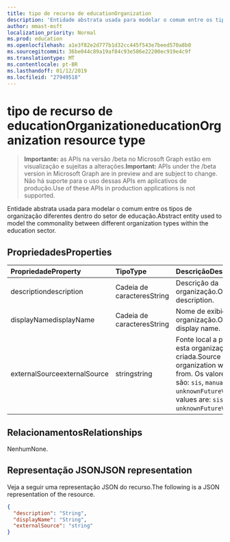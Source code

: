```yaml
---
title: tipo de recurso de educationOrganization
description: 'Entidade abstrata usada para modelar o comum entre os tipos de organização diferentes dentro do setor de educação.  '
author: mmast-msft
localization_priority: Normal
ms.prod: education
ms.openlocfilehash: a1e3f82e2d777b1d32cc445f543e7beed570a8b0
ms.sourcegitcommit: 36be044c89a19af84c93e586e22200ec919e4c9f
ms.translationtype: MT
ms.contentlocale: pt-BR
ms.lasthandoff: 01/12/2019
ms.locfileid: "27949518"
---
```

# <a name="educationorganization-resource-type"></a><span data-ttu-id="32e65-103">tipo de recurso de educationOrganization</span><span class="sxs-lookup"><span data-stu-id="32e65-103">educationOrganization resource type</span></span>

> <span data-ttu-id="32e65-104">**Importante:** as APIs na versão /beta no Microsoft Graph estão em visualização e sujeitas a alterações.</span><span class="sxs-lookup"><span data-stu-id="32e65-104">**Important:** APIs under the /beta version in Microsoft Graph are in preview and are subject to change.</span></span> <span data-ttu-id="32e65-105">Não há suporte para o uso dessas APIs em aplicativos de produção.</span><span class="sxs-lookup"><span data-stu-id="32e65-105">Use of these APIs in production applications is not supported.</span></span>

<span data-ttu-id="32e65-106">Entidade abstrata usada para modelar o comum entre os tipos de organização diferentes dentro do setor de educação.</span><span class="sxs-lookup"><span data-stu-id="32e65-106">Abstract entity used to model the commonality between different organization types within the education sector.</span></span>  

## <a name="properties"></a><span data-ttu-id="32e65-107">Propriedades</span><span class="sxs-lookup"><span data-stu-id="32e65-107">Properties</span></span>
| <span data-ttu-id="32e65-108">Propriedade</span><span class="sxs-lookup"><span data-stu-id="32e65-108">Property</span></span>     | <span data-ttu-id="32e65-109">Tipo</span><span class="sxs-lookup"><span data-stu-id="32e65-109">Type</span></span>   |<span data-ttu-id="32e65-110">Descrição</span><span class="sxs-lookup"><span data-stu-id="32e65-110">Description</span></span>|
|:---------------|:--------|:----------|
|<span data-ttu-id="32e65-111">description</span><span class="sxs-lookup"><span data-stu-id="32e65-111">description</span></span>|<span data-ttu-id="32e65-112">Cadeia de caracteres</span><span class="sxs-lookup"><span data-stu-id="32e65-112">String</span></span>| <span data-ttu-id="32e65-113">Descrição da organização.</span><span class="sxs-lookup"><span data-stu-id="32e65-113">Organization description.</span></span>|
|<span data-ttu-id="32e65-114">displayName</span><span class="sxs-lookup"><span data-stu-id="32e65-114">displayName</span></span>|<span data-ttu-id="32e65-115">Cadeia de caracteres</span><span class="sxs-lookup"><span data-stu-id="32e65-115">String</span></span>| <span data-ttu-id="32e65-116">Nome de exibição da organização.</span><span class="sxs-lookup"><span data-stu-id="32e65-116">Organization display name.</span></span>|
|<span data-ttu-id="32e65-117">externalSource</span><span class="sxs-lookup"><span data-stu-id="32e65-117">externalSource</span></span>|<span data-ttu-id="32e65-118">string</span><span class="sxs-lookup"><span data-stu-id="32e65-118">string</span></span>| <span data-ttu-id="32e65-119">Fonte local a partir do qual esta organização foi criada.</span><span class="sxs-lookup"><span data-stu-id="32e65-119">Source where this organization was created from.</span></span> <span data-ttu-id="32e65-120">Os valores possíveis são: `sis`, `manual`, `unknownFutureValue`.</span><span class="sxs-lookup"><span data-stu-id="32e65-120">Possible values are: `sis`, `manual`, `unknownFutureValue`.</span></span>|

## <a name="relationships"></a><span data-ttu-id="32e65-121">Relacionamentos</span><span class="sxs-lookup"><span data-stu-id="32e65-121">Relationships</span></span>
<span data-ttu-id="32e65-122">Nenhum</span><span class="sxs-lookup"><span data-stu-id="32e65-122">None.</span></span>


## <a name="json-representation"></a><span data-ttu-id="32e65-123">Representação JSON</span><span class="sxs-lookup"><span data-stu-id="32e65-123">JSON representation</span></span>

<span data-ttu-id="32e65-124">Veja a seguir uma representação JSON do recurso.</span><span class="sxs-lookup"><span data-stu-id="32e65-124">The following is a JSON representation of the resource.</span></span>

<!-- {
  "blockType": "resource",
  "optionalProperties": [

  ],
  "@odata.type": "microsoft.graph.educationOrganization"
}-->

```json
{
  "description": "String",
  "displayName": "String",
  "externalSource": "string"
}

```

<!-- uuid: 8fcb5dbc-d5aa-4681-8e31-b001d5168d79
2015-10-25 14:57:30 UTC -->
<!-- {
  "type": "#page.annotation",
  "description": "educationOrganization resource",
  "keywords": "",
  "section": "documentation",
  "tocPath": ""
}-->
